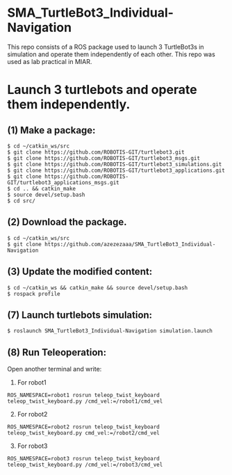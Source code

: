 # SMA_TurtleBot3_Individual-Navigation
This repo consists of a ROS package used to launch 3 TurtleBot3s in simulation and operate them independently of each other. This repo was used as lab practical in MIAR.

# Launch 3 turtlebots and operate them independently.
## (1) Make a package:
```
$ cd ~/catkin_ws/src
$ git clone https://github.com/ROBOTIS-GIT/turtlebot3.git
$ git clone https://github.com/ROBOTIS-GIT/turtlebot3_msgs.git
$ git clone https://github.com/ROBOTIS-GIT/turtlebot3_simulations.git
$ git clone https://github.com/ROBOTIS-GIT/turtlebot3_applications.git
$ git clone https://github.com/ROBOTIS-GIT/turtlebot3_applications_msgs.git
$ cd .. && catkin_make
$ source devel/setup.bash
$ cd src/ 
```
## (2) Download the package.
```
$ cd ~/catkin_ws/src
$ git clone https://github.com/azezezaaa/SMA_TurtleBot3_Individual-Navigation
```
## (3) Update the modified content: 
```
$ cd ~/catkin_ws && catkin_make && source devel/setup.bash
$ rospack profile
```
## (7) Launch turtlebots simulation:
```
$ roslaunch SMA_TurtleBot3_Individual-Navigation simulation.launch
```
## (8) Run Teleoperation:
Open another terminal and write: 
1. For robot1
```
ROS_NAMESPACE=robot1 rosrun teleop_twist_keyboard teleop_twist_keyboard.py /cmd_vel:=/robot1/cmd_vel
```
2. For robot2 
```
ROS_NAMESPACE=robot2 rosrun teleop_twist_keyboard teleop_twist_keyboard.py cmd_vel:=/robot2/cmd_vel
```
3. For robot3 
```
ROS_NAMESPACE=robot3 rosrun teleop_twist_keyboard teleop_twist_keyboard.py /cmd_vel:=/robot3/cmd_vel
```
